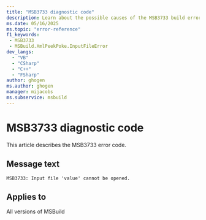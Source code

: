 ```yaml
---
title: "MSB3733 diagnostic code"
description: Learn about the possible causes of the MSB3733 build error, and get troubleshooting tips.
ms.date: 05/16/2025
ms.topic: "error-reference"
f1_keywords:
 - MSB3733
 - MSBuild.XmlPeekPoke.InputFileError
dev_langs:
  - "VB"
  - "CSharp"
  - "C++"
  - "FSharp"
author: ghogen
ms.author: ghogen
manager: mijacobs
ms.subservice: msbuild
---
```


# MSB3733 diagnostic code

<!-- :::ErrorDefinitionDescription::: -->
<!-- :::editable-content name="introDescription"::: -->
This article describes the MSB3733 error code.
<!-- :::editable-content-end::: -->

## Message text

<!-- :::editable-content name="messageText"::: -->
`MSB3733: Input file 'value' cannot be opened.`
<!-- :::editable-content-end::: -->
<!-- MSB3733: Input file "{0}" cannot be opened. {1} -->

<!-- :::editable-content name="postOutputDescription"::: -->
<!--
{StrBegin="MSB3733: "}
-->
<!-- :::editable-content-end::: -->
<!-- :::ErrorDefinitionDescription-end::: -->

## Applies to

All versions of MSBuild
